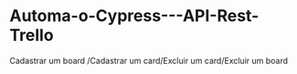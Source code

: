 # Automa-o-Cypress---API-Rest-Trello
Cadastrar um board /Cadastrar um card/Excluir um card/Excluir um board 
